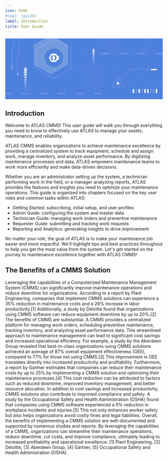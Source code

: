 ```yaml
---
icon: home
#tags: [guide]
label: Introduction
title: User Guide
---
```


![](static/img/banner.png)

## Introduction

Welcome to ATLAS CMMS\! This user guide will walk you through everything you need to know to effectively use ATLAS to manage your assets, maintenance, and reliability.

ATLAS CMMS enables organizations to achieve maintenance excellence by providing a centralized system to track equipment, schedule and assign work, manage inventory, and analyze asset performance. By digitizing maintenance processes and data, ATLAS empowers maintenance teams to work more efficiently and make data\-driven decisions.

Whether you are an administrator setting up the system, a technician performing work in the field, or a manager analyzing reports, ATLAS provides the features and insights you need to optimize your maintenance operations. This guide is organized into chapters focused on the key user roles and common tasks within ATLAS:

- Getting Started: subscribing, initial setup, and user profiles
- Admin Guide: configuring the system and master data
- Technician Guide: managing work orders and preventive maintenance
- Requester Guide: submitting and tracking work requests
- Reporting and Analytics: generating insights to drive improvement

No matter your role, the goal of ATLAS is to make your maintenance job easier and more impactful. We'll highlight tips and best practices throughout to help you get the most value from the system. Let's get started on the journey to maintenance excellence together with ATLAS CMMS\!

## The Benefits of a CMMS Solution
Leveraging the capabilities of a Computerized Maintenance Management System (CMMS) can significantly improve maintenance operations and reduce downtime for organizations. According to a report by Plant Engineering, companies that implement CMMS solutions can experience a 35% reduction in maintenance costs and a 28% increase in labor productivity.[1] Additionally, a study by Deloitte found that organizations using CMMS software can reduce equipment downtime by up to 20%.[2]
The benefits of CMMS are substantial. A CMMS provides a centralized platform for managing work orders, scheduling preventive maintenance, tracking inventory, and analyzing asset performance data. This streamlined approach to maintenance management can lead to significant cost savings and increased operational efficiency.
For example, a study by the Aberdeen Group revealed that best-in-class organizations using CMMS solutions achieved an average of 87% overall equipment effectiveness (OEE), compared to 77% for those not using CMMS.[3] This improvement in OEE translates directly into increased productivity and profitability.
Furthermore, a report by Gartner estimates that companies can reduce their maintenance costs by up to 25% by implementing a CMMS solution and optimizing their maintenance processes.[4] This cost reduction can be attributed to factors such as reduced downtime, improved inventory management, and better resource allocation.
In addition to cost savings and increased productivity, CMMS solutions also contribute to improved compliance and safety. A study by the Occupational Safety and Health Administration (OSHA) found that companies using CMMS software experienced a 9% reduction in workplace incidents and injuries.[5] This not only enhances worker safety but also helps organizations avoid costly fines and legal liabilities.
Overall, the benefits of implementing a CMMS solution are well-documented and supported by numerous studies and reports. By leveraging the capabilities of a CMMS, organizations can streamline their maintenance operations, reduce downtime, cut costs, and improve compliance, ultimately leading to increased profitability and operational excellence.
[1] Plant Engineering, [2] Deloitte, [3] Aberdeen Group, [4] Gartner, [5] Occupational Safety and Health Administration (OSHA).
